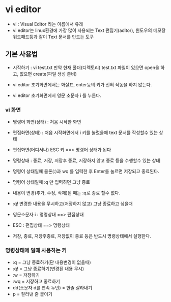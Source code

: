 # vi editor
* vi : Visual Editor 라는 이름에서 유래
* vi editor는 linux환경에 가장 많이 사용되는
	Text 편집기(aditor), 윈도우의 메모장 워드패드등과 같이
	Text 문서를 만드는 도구

## 기본 사용법
* 시작하기 : vi test.txt
만약 현재 폴더(디렉토리) test.txt 파일이 있으면
open을 하고, 없으면 create(파일 생성 준비)

* vi editor 초기화면에서는 화살표, enter등의 키가
	전혀 작동을 하지 않는다.

* vi editor 초기화면에서 영문 소문자 i 를 누른다.

### vi 화면
* 명령어 화면(상태) : 처음 시작한 화면
* 편집화면(상태) : 처음 시작화면에서 i 키를 눌렀을때
	text 문서를 작성할수 있는 상태
* 편집화면(어디서나) ESC 키 ==> 명령어 상태가 된다
* 명령상태 : 종료, 저장, 저장후 종료,
	저장하지 않고 종료 등을 수행할수 있는 상태

* 명령어 상태일때 콜론(:)과 wq 를 입력한 후
	Enter를 눌르면 저장되고 종료된다.
* 명령어 상태일때 :q 만 입력하면 그냥 종료
* 내용이 변경(추가, 수정, 삭제)된 때는 :q로
	종료 할수 없다.

* :q! 변경한 내용을 무시하고(저장하지 않고)
	그냥 종료하고 싶을때

* 영문소문자 i : 명령상태 ==> 편집상태
* ESC : 편집상태 ==> 명령상태
* 저장, 종료, 저장후종료, 저장없이 종료 등은
	반드시 명령상태에서 실행한다.
 
### 명령상태에 일때 사용하는 키
* :q = 그냥 종료하기(단 내용변경이 없을때)
* :q! = 그냥 종료하기(변경된 내용 무시)
* :w = 저장하기
* :wq = 저장하고 종료하기
* dd(소문자 d를 연속 두번) = 한줄 잘라내기
* p = 잘라낸 줄 붙이기